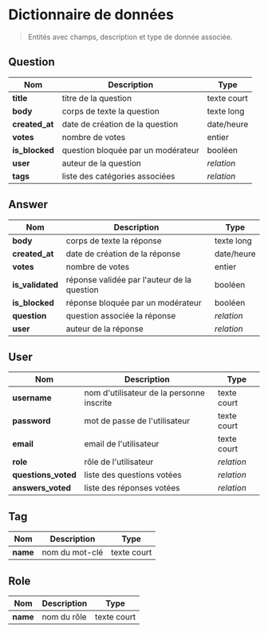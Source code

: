 # Dictionnaire de données

> Entités avec champs, description et type de donnée associée.

## Question
|Nom|Description|Type|
|-|-|-|
|**title**|titre de la question|texte court
|**body**|corps de texte la question|texte long
|**created_at**|date de création de la question|date/heure
|**votes**|nombre de votes|entier
|**is_blocked**|question bloquée par un modérateur|booléen
|**user**|auteur de la question|_relation_
|**tags**|liste des catégories associées|_relation_

## Answer
|Nom|Description|Type|
|-|-|-|
|**body**|corps de texte la réponse|texte long
|**created_at**|date de création de la réponse|date/heure
|**votes**|nombre de votes|entier
|**is_validated**|réponse validée par l'auteur de la question|booléen
|**is_blocked**|réponse bloquée par un modérateur|booléen
|**question**|question associée la réponse|_relation_
|**user**|auteur de la réponse|_relation_

## User
|Nom|Description|Type|
|-|-|-|
|**username**|nom d'utilisateur de la personne inscrite|texte court
|**password**|mot de passe de l'utilisateur|texte court
|**email**|email de l'utilisateur|texte court
|**role**|rôle de l'utilisateur|_relation_
|**questions_voted**|liste des questions votées|_relation_
|**answers_voted**|liste des réponses votées|_relation_

## Tag
|Nom|Description|Type|
|-|-|-|
|**name**|nom du mot-clé|texte court

## Role
|Nom|Description|Type|
|-|-|-|
|**name**|nom du rôle|texte court
